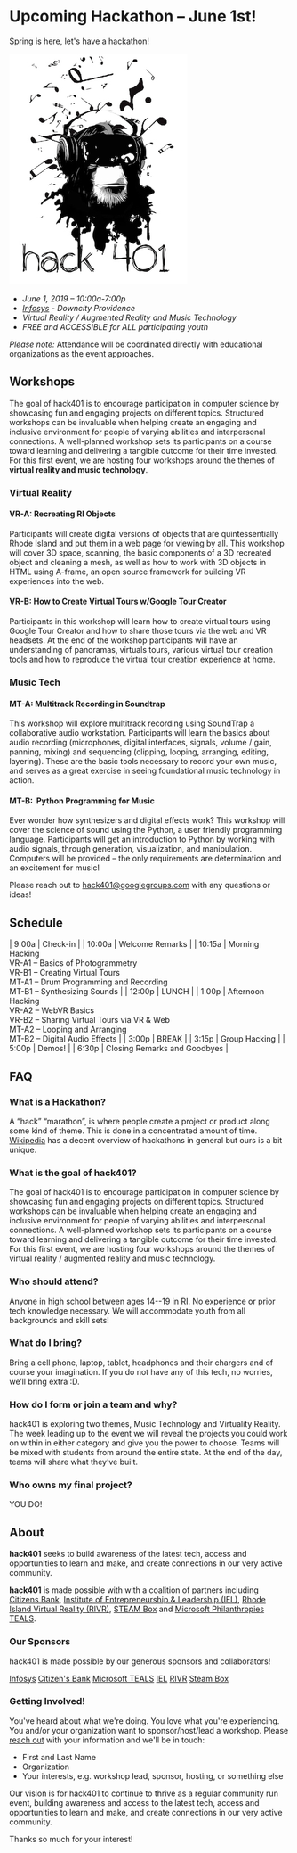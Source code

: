 
# Upcoming Hackathon – June 1st!

Spring is here, let's have a hackathon!

![temporary logo](assets/img/Hack401MonkeyingAround.jpg)

- *June 1, 2019 – 10:00a-7:00p*
- *[Infosys](https://www.google.com/maps/place/75+Fountain+St,+Providence,+RI+02902/@41.8243372,-71.4177514,17z/data=!3m1!4b1!4m5!3m4!1s0x89e44512321b74cd:0x1686f9ddb57cd98c!8m2!3d41.8243372!4d-71.4155574) - Downcity Providence*
- *Virtual Reality / Augmented Reality and Music Technology*
- *FREE and ACCESSIBLE for ALL participating youth*

*Please note:* Attendance will be coordinated directly with educational organizations as the event approaches.


## Workshops

The goal of hack401 is to encourage participation in computer science by showcasing fun and engaging projects on different topics. Structured workshops can be invaluable when helping create an engaging and inclusive environment for people of varying abilities and interpersonal connections. A well-planned workshop sets its participants on a course toward learning and delivering a tangible outcome for their time invested. For this first event, we are hosting four workshops around the themes of **virtual reality and music technology**.

### Virtual Reality

#### VR-A:  Recreating RI Objects
Participants will create digital versions of objects that are quintessentially Rhode Island and put them in a web page for viewing by all. This workshop will cover 3D space, scanning, the basic components of a 3D recreated object and cleaning a mesh, as well as how to work with 3D objects in HTML using A-frame, an open source framework for building VR experiences into the web. 

#### VR-B:   How to Create Virtual Tours w/Google Tour Creator
Participants in this workshop will learn how to create virtual tours using Google Tour Creator and how to share those tours via the web and VR headsets. At the end of the workshop participants will have an understanding of panoramas, virtuals tours, various virtual tour creation tools and how to reproduce the virtual tour creation experience at home.

### Music Tech

#### MT-A:  Multitrack Recording in Soundtrap 
This workshop will explore multitrack recording using SoundTrap a collaborative audio workstation. Participants will learn the basics about audio recording (microphones, digital interfaces, signals, volume / gain, panning, mixing) and sequencing (clipping, looping, arranging, editing, layering). These are the basic tools necessary to record your own music, and serves as a great exercise in seeing foundational music technology in action.

#### MT-B:  Python Programming for Music 
Ever wonder how synthesizers and digital effects work? This workshop will cover the science of sound using the Python, a user friendly programming language. Participants will get an introduction to Python by working with audio signals, through generation, visualization, and manipulation. Computers will be provided – the only requirements are determination and an excitement for music!


Please reach out to [hack401@googlegroups.com](mailto:hack401@googlegroups.com) with any questions or ideas!

## Schedule

| 9:00a | Check-in  |
| 10:00a  |  Welcome Remarks  |
| 10:15a  | Morning Hacking <br> VR-A1 – Basics of Photogrammetry <br> VR-B1 – Creating Virtual Tours  <br>  MT-A1 – Drum Programming and Recording <br> MT-B1 – Synthesizing Sounds  |
| 12:00p | LUNCH  |
| 1:00p  | Afternoon Hacking <br> VR-A2 – WebVR Basics  <br> VR-B2 – Sharing Virtual Tours via VR & Web <br>  MT-A2 – Looping and Arranging <br> MT-B2 – Digital Audio Effects  |
| 3:00p | BREAK  |
| 3:15p | Group Hacking  |
| 5:00p | Demos!  |
| 6:30p | Closing Remarks and Goodbyes  |


## FAQ

### What is a Hackathon?
A “hack” “marathon”, is where people create a project or product along some kind of theme. This is done in a concentrated amount of time. [Wikipedia](https://en.wikipedia.org/wiki/Hackathon) has a decent overview of hackathons in general but ours is a bit unique.

### What is the goal of hack401?
The goal of hack401 is to encourage participation in computer science by showcasing fun and engaging projects on different topics. Structured workshops can be invaluable when helping create an engaging and inclusive environment for people of varying abilities and interpersonal connections. A well-planned workshop sets its participants on a course toward learning and delivering a tangible outcome for their time invested. For this first event, we are hosting four workshops around the themes of virtual reality / augmented reality and music technology.

### Who should attend?
Anyone in high school between ages 14--19 in RI. No experience or prior tech knowledge necessary. We will accommodate youth from all backgrounds and skill sets!

### What do I bring?
Bring a cell phone, laptop, tablet, headphones and their chargers and of course your imagination. If you do not have any of this tech, no worries, we’ll bring extra :D.

### How do I form or join a team and why?
hack401 is exploring two themes, Music Technology and Virtuality Reality. The week leading up to the event we will reveal the projects you could work on within in either category and give you the power to choose. Teams will be mixed with students from around the entire state. At the end of the day, teams will share what they’ve built. 

### Who owns my final project?
YOU DO! 


## About

**hack401** seeks to build awareness of the latest tech, access and opportunities to learn and make, and create connections in our very active community.

**hack401** is made possible with with a coalition of partners including [Citizens Bank](https://www.citizensbank.com), [Institute of Entrepreneurship & Leadership (IEL)](https://ieleadership.org/
), [Rhode Island Virtual Reality (RIVR)](https://www.facebook.com/rhodeislandvr/), [STEAM Box](https://www.facebook.com/STEAMBoxRI/) and [Microsoft Philanthropies TEALS](https://www.tealsk12.org).

### Our Sponsors

hack401 is made possible by our generous sponsors and collaborators!

[Infosys](/assets/img/infosys.png "Infosys")
[Citizen's Bank](/assets/img/citizens.png "Citizen's Bank")
[Microsoft TEALS](/assets/img/teals.png "Microsoft TEALS")
[IEL](/assets/img/iel.png "IEL")
[RIVR](/assets/img/rivr.png "RIVR")
[Steam Box](/assets/img/steambox.png "Steam Box")

### Getting Involved!

You've heard about what we're doing. You love what you're experiencing. You and/or your organization want to sponsor/host/lead a workshop. Please [reach out](mailto:hack401@googlegroups.com) with your information and we'll be in touch:

* First and Last Name
* Organization
* Your interests, e.g. workshop lead, sponsor, hosting, or something else

Our vision is for hack401 to continue to thrive as a regular community run event, building awareness and access to the latest tech, access and opportunities to learn and make, and create connections in our very active community.

Thanks so much for your interest! 